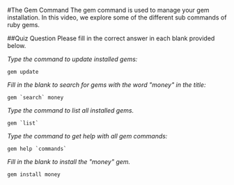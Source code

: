 #The Gem Command
The gem command is used to manage your gem installation.
In this video, we explore some of the different sub commands of ruby gems.

##Quiz Question
Please fill in the correct answer in each blank provided below.

*Type the command to update installed gems:*

	gem update

*Fill in the blank to search for gems with the word "money" in the title:*

	gem `search` money

*Type the command to list all installed gems.*

	gem `list`

*Type the command to get help with all gem commands:*

	gem help `commands`

*Fill in the blank to install the "money" gem.*

	gem install money
